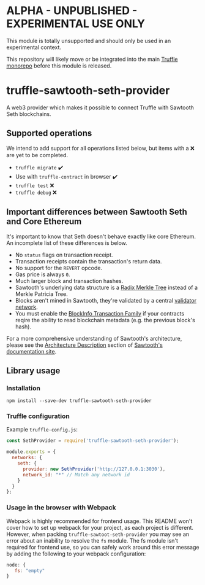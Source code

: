 # ALPHA - UNPUBLISHED - EXPERIMENTAL USE ONLY

This module is totally unsupported and should only be used in an experimental context.

This repository will likely move or be integrated into the main [Truffle monorepo](https://github.com/trufflesuite/truffle) before this module is released.

# truffle-sawtooth-seth-provider

A web3 provider which makes it possible to connect Truffle with Sawtooth Seth blockchains.

## Supported operations

We intend to add support for all operations listed below, but items with a ❌ are yet to be completed.

 - `truffle migrate` ✔️
 - Use with `truffle-contract` in browser ✔️
 - `truffle test` ❌
 - `truffle debug` ❌

## Important differences between Sawtooth Seth and Core Ethereum

It's important to know that Seth doesn't behave exactly like core Ethereum. An incomplete list of these differences is below.

- No `status` flags on transaction receipt.
- Transaction receipts contain the transaction's return data.
- No support for the `REVERT` opcode.
- Gas price is always `0`.
- Much larger block and transaction hashes.
- Sawtooth's underlying data structure is a [Radix Merkle Tree](https://sawtooth.hyperledger.org/docs/core/releases/1.0/architecture/global_state.html#radix-merkle-tree-overview) instead of a Merkle Patricia Tree.
- Blocks aren't mined in Sawtooth, they're validated by a central [validator network](https://sawtooth.hyperledger.org/docs/core/releases/1.0/architecture/validator_network.html).
- You must enable the [BlockInfo Transaction Family](https://sawtooth.hyperledger.org/docs/core/releases/1.0/transaction_family_specifications/blockinfo_transaction_family.html) if your contracts reqire the ability to read blockchain metadata (e.g. the previous block's hash).

For a more comprehensive understanding of Sawtooth's architecture, please see the [Architecture Description](https://sawtooth.hyperledger.org/docs/core/releases/1.0/architecture.html) section of [Sawtooth's documentation site](https://sawtooth.hyperledger.org/docs/core/releases/1.0/).


## Library usage

### Installation

`npm install --save-dev truffle-sawtooth-seth-provider`

### Truffle configuration

Example `truffle-config.js`:

```javascript
const SethProvider = require('truffle-sawtooth-seth-provider');

module.exports = {
  networks: {
    seth: {
      provider: new SethProvider('http://127.0.0.1:3030'),
      network_id: "*" // Match any network id
    }
  }
};
```

### Usage in the browser with Webpack

Webpack is highly recommended for frontend usage. This README won't cover how to set up webpack for your project, as each project is different. However, when packing `truffle-sawtoot-seth-provider` you may see an error about an inability to resolve the `fs` module. The fs module isn't required for frontend use, so you can safely work around this error message by adding the following to your webpack configuration:

```javascript
node: {
   fs: "empty"
}
```
